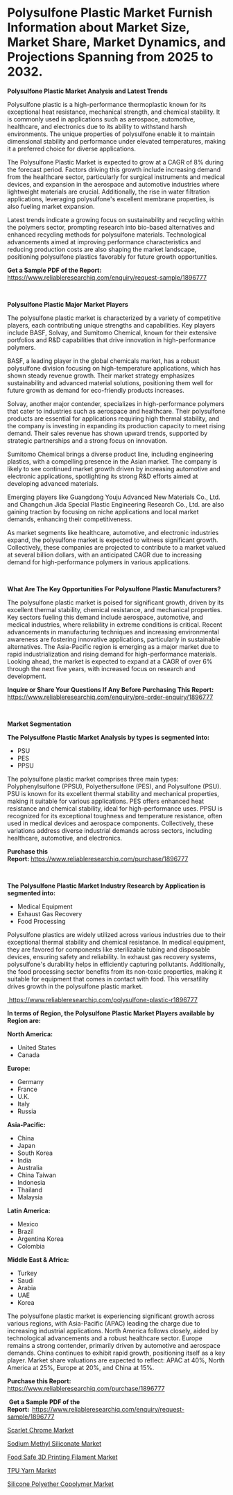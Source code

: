 <p><h1>Polysulfone Plastic Market Furnish Information about Market Size, Market Share, Market Dynamics, and Projections Spanning from 2025 to 2032.</h1></p><p><strong>Polysulfone Plastic Market Analysis and Latest Trends</strong></p>
<p><p>Polysulfone plastic is a high-performance thermoplastic known for its exceptional heat resistance, mechanical strength, and chemical stability. It is commonly used in applications such as aerospace, automotive, healthcare, and electronics due to its ability to withstand harsh environments. The unique properties of polysulfone enable it to maintain dimensional stability and performance under elevated temperatures, making it a preferred choice for diverse applications.</p><p>The Polysulfone Plastic Market is expected to grow at a CAGR of 8% during the forecast period. Factors driving this growth include increasing demand from the healthcare sector, particularly for surgical instruments and medical devices, and expansion in the aerospace and automotive industries where lightweight materials are crucial. Additionally, the rise in water filtration applications, leveraging polysulfone's excellent membrane properties, is also fueling market expansion.</p><p>Latest trends indicate a growing focus on sustainability and recycling within the polymers sector, prompting research into bio-based alternatives and enhanced recycling methods for polysulfone materials. Technological advancements aimed at improving performance characteristics and reducing production costs are also shaping the market landscape, positioning polysulfone plastics favorably for future growth opportunities.</p></p>
<p><strong>Get a Sample PDF of the Report:&nbsp;</strong> <a href="https://www.reliableresearchiq.com/enquiry/request-sample/1896777?utm_campaign=1896&utm_medium=2&utm_source=Github&utm_content=ia&utm_term=02042025&utm_id=polysulfone-plastic">https://www.reliableresearchiq.com/enquiry/request-sample/1896777</a></p>
<p>&nbsp;</p>
<p><strong>Polysulfone Plastic Major Market Players</strong></p>
<p><p>The polysulfone plastic market is characterized by a variety of competitive players, each contributing unique strengths and capabilities. Key players include BASF, Solvay, and Sumitomo Chemical, known for their extensive portfolios and R&D capabilities that drive innovation in high-performance polymers.</p><p>BASF, a leading player in the global chemicals market, has a robust polysulfone division focusing on high-temperature applications, which has shown steady revenue growth. Their market strategy emphasizes sustainability and advanced material solutions, positioning them well for future growth as demand for eco-friendly products increases.</p><p>Solvay, another major contender, specializes in high-performance polymers that cater to industries such as aerospace and healthcare. Their polysulfone products are essential for applications requiring high thermal stability, and the company is investing in expanding its production capacity to meet rising demand. Their sales revenue has shown upward trends, supported by strategic partnerships and a strong focus on innovation.</p><p>Sumitomo Chemical brings a diverse product line, including engineering plastics, with a compelling presence in the Asian market. The company is likely to see continued market growth driven by increasing automotive and electronic applications, spotlighting its strong R&D efforts aimed at developing advanced materials.</p><p>Emerging players like Guangdong Youju Advanced New Materials Co., Ltd. and Changchun Jida Special Plastic Engineering Research Co., Ltd. are also gaining traction by focusing on niche applications and local market demands, enhancing their competitiveness.</p><p>As market segments like healthcare, automotive, and electronic industries expand, the polysulfone market is expected to witness significant growth. Collectively, these companies are projected to contribute to a market valued at several billion dollars, with an anticipated CAGR due to increasing demand for high-performance polymers in various applications.</p></p>
<p>&nbsp;</p>
<p><strong>What Are The Key Opportunities For Polysulfone Plastic Manufacturers?</strong></p>
<p><p>The polysulfone plastic market is poised for significant growth, driven by its excellent thermal stability, chemical resistance, and mechanical properties. Key sectors fueling this demand include aerospace, automotive, and medical industries, where reliability in extreme conditions is critical. Recent advancements in manufacturing techniques and increasing environmental awareness are fostering innovative applications, particularly in sustainable alternatives. The Asia-Pacific region is emerging as a major market due to rapid industrialization and rising demand for high-performance materials. Looking ahead, the market is expected to expand at a CAGR of over 6% through the next five years, with increased focus on research and development.</p></p>
<p><strong>Inquire or Share Your Questions If Any Before Purchasing This Report:</strong> <a href="https://www.reliableresearchiq.com/enquiry/pre-order-enquiry/1896777?utm_campaign=1896&utm_medium=2&utm_source=Github&utm_content=ia&utm_term=02042025&utm_id=polysulfone-plastic">https://www.reliableresearchiq.com/enquiry/pre-order-enquiry/1896777</a></p>
<p>&nbsp;</p>
<p><strong>Market Segmentation</strong></p>
<p><strong>The Polysulfone Plastic Market Analysis by types is segmented into:</strong></p>
<p><ul><li>PSU</li><li>PES</li><li>PPSU</li></ul></p>
<p><p>The polysulfone plastic market comprises three main types: Polyphenylsulfone (PPSU), Polyethersulfone (PES), and Polysulfone (PSU). PSU is known for its excellent thermal stability and mechanical properties, making it suitable for various applications. PES offers enhanced heat resistance and chemical stability, ideal for high-performance uses. PPSU is recognized for its exceptional toughness and temperature resistance, often used in medical devices and aerospace components. Collectively, these variations address diverse industrial demands across sectors, including healthcare, automotive, and electronics.</p></p>
<p><strong>Purchase this Report:&nbsp;</strong><a href="https://www.reliableresearchiq.com/purchase/1896777?utm_campaign=1896&utm_medium=2&utm_source=Github&utm_content=ia&utm_term=02042025&utm_id=polysulfone-plastic">https://www.reliableresearchiq.com/purchase/1896777</a></p>
<p>&nbsp;</p>
<p><strong>The Polysulfone Plastic Market Industry Research by Application is segmented into:</strong></p>
<p><ul><li>Medical Equipment</li><li>Exhaust Gas Recovery</li><li>Food Processing</li></ul></p>
<p><p>Polysulfone plastics are widely utilized across various industries due to their exceptional thermal stability and chemical resistance. In medical equipment, they are favored for components like sterilizable tubing and disposable devices, ensuring safety and reliability. In exhaust gas recovery systems, polysulfone's durability helps in efficiently capturing pollutants. Additionally, the food processing sector benefits from its non-toxic properties, making it suitable for equipment that comes in contact with food. This versatility drives growth in the polysulfone plastic market.</p></p>
<p><a href="https://www.reliableresearchiq.com/polysulfone-plastic-r1896777?utm_campaign=1896&utm_medium=2&utm_source=Github&utm_content=ia&utm_term=02042025&utm_id=polysulfone-plastic">&nbsp;https://www.reliableresearchiq.com/polysulfone-plastic-r1896777</a></p>
<p><strong>In terms of Region, the Polysulfone Plastic Market Players available by Region are:</strong></p>
<p>
    <p> <strong> North America: </strong>
        <ul>
            <li>United States</li>
            <li>Canada</li>
        </ul>
        </p> 
    <p> <strong> Europe: </strong>
        <ul>
            <li>Germany</li>
            <li>France</li>
            <li>U.K.</li>
            <li>Italy</li>
            <li>Russia</li>
        </ul>
        </p> 
    <p> <strong> Asia-Pacific: </strong>
        <ul>
            <li>China</li>
            <li>Japan</li>
            <li>South Korea</li>
            <li>India</li>
            <li>Australia</li>
            <li>China Taiwan</li>
            <li>Indonesia</li>
            <li>Thailand</li>
            <li>Malaysia</li>
        </ul>
        </p> 
    <p> <strong> Latin America: </strong>
        <ul>
            <li>Mexico</li>
            <li>Brazil</li>
            <li>Argentina Korea</li>
            <li>Colombia</li>
        </ul>
        </p> 
    <p> <strong> Middle East & Africa: </strong>
        <ul>
            <li>Turkey</li>
            <li>Saudi</li>
            <li>Arabia</li>
            <li>UAE</li>
            <li>Korea</li>
        </ul>
    </p>
    </p>
<p><p>The polysulfone plastic market is experiencing significant growth across various regions, with Asia-Pacific (APAC) leading the charge due to increasing industrial applications. North America follows closely, aided by technological advancements and a robust healthcare sector. Europe remains a strong contender, primarily driven by automotive and aerospace demands. China continues to exhibit rapid growth, positioning itself as a key player. Market share valuations are expected to reflect: APAC at 40%, North America at 25%, Europe at 20%, and China at 15%.</p></p>
<p><strong>Purchase this Report: </strong><a href="https://www.reliableresearchiq.com/purchase/1896777?utm_campaign=1896&utm_medium=2&utm_source=Github&utm_content=ia&utm_term=02042025&utm_id=polysulfone-plastic">https://www.reliableresearchiq.com/purchase/1896777</a></p>
<p>&nbsp;<strong>Get a Sample PDF of the Report:&nbsp;&nbsp;</strong><a href="https://www.reliableresearchiq.com/enquiry/request-sample/1896777?utm_campaign=1896&utm_medium=2&utm_source=Github&utm_content=ia&utm_term=02042025&utm_id=polysulfone-plastic">https://www.reliableresearchiq.com/enquiry/request-sample/1896777</a></p>
<p><strong></strong></p>
<p><p><a href="https://github.com/kocssequen/Market-Research-Report-List-1/blob/main/scarlet-chrome-market.md?utm_campaign=1896&utm_medium=2&utm_source=Github&utm_content=ia&utm_term=02042025&utm_id=polysulfone-plastic">Scarlet Chrome Market</a></p><p><a href="https://github.com/bauzolesco/Market-Research-Report-List-1/blob/main/sodium-methyl-siliconate-market.md?utm_campaign=1896&utm_medium=2&utm_source=Github&utm_content=ia&utm_term=02042025&utm_id=polysulfone-plastic">Sodium Methyl Siliconate Market</a></p><p><a href="https://github.com/chlihakwatsi/Market-Research-Report-List-1/blob/main/food-safe-3d-printing-filament-market.md?utm_campaign=1896&utm_medium=2&utm_source=Github&utm_content=ia&utm_term=02042025&utm_id=polysulfone-plastic">Food Safe 3D Printing Filament Market</a></p><p><a href="https://github.com/alablisepah/Market-Research-Report-List-1/blob/main/tpu-yarn-market.md?utm_campaign=1896&utm_medium=2&utm_source=Github&utm_content=ia&utm_term=02042025&utm_id=polysulfone-plastic">TPU Yarn Market</a></p><p><a href="https://github.com/keeniielokl/Market-Research-Report-List-1/blob/main/silicone-polyether-copolymer-market.md?utm_campaign=1896&utm_medium=2&utm_source=Github&utm_content=ia&utm_term=02042025&utm_id=polysulfone-plastic">Silicone Polyether Copolymer Market</a></p></p>